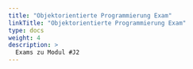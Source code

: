 ```yaml
---
title: "Objektorientierte Programmierung Exam"
linkTitle: "Objektorientierte Programmierung Exam"
type: docs
weight: 4
description: >
  Exams zu Modul #J2
---
```


